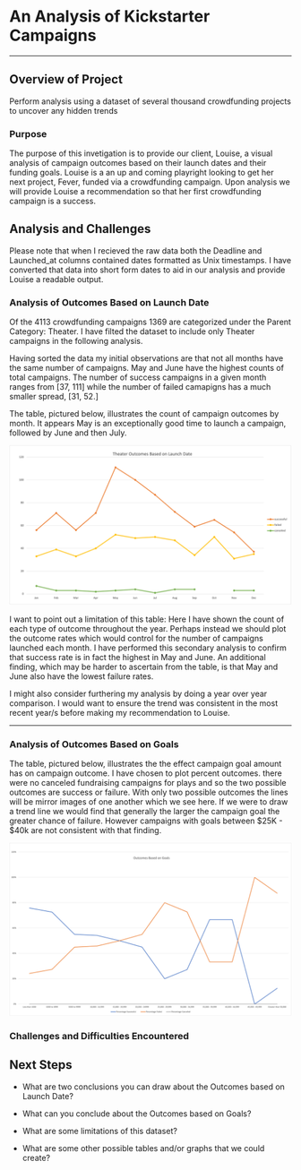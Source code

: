 # An Analysis of Kickstarter Campaigns 
---
## Overview of Project
Perform analysis using a dataset of several thousand crowdfunding projects to uncover any hidden trends

### Purpose
The purpose of this invetigation is to provide our client, Louise, a visual analysis of campaign outcomes based on their launch dates and their funding goals. Louise is a an up and coming playright looking to get her next project, Fever, funded via a crowdfunding campaign. Upon analysis we will provide Louise a recommendation so that her first crowdfunding campaign is a success. 

## Analysis and Challenges
Please note that when I recieved the raw data both the Deadline and Launched_at columns contained dates formatted as Unix timestamps. I have converted that data into short form dates to aid in our analysis and provide Louise a readable output. 

### Analysis of Outcomes Based on Launch Date

Of the 4113 crowdfunding campaigns 1369 are categorized under the Parent Category: Theater. I have filted the dataset to include only Theater campaigns in the following analysis.

Having sorted the data my initial observations are that not all months have the same number of campaigns. May and June have the highest counts of total campaigns. The number of success campaigns in a given month ranges from [37, 111] while the number of failed camapigns has a much smaller spread, [31, 52.] 

The table, pictured below, illustrates the count of campaign outcomes by month. It appears May is an exceptionally good time to launch a campaign, followed by June and then July. 

![Theater_Outcomes_vs_Launch](https://github.com/cfusco77/kickstarter-analysis/blob/main/Theater_Outcomes_vs_Launch.png)

I want to point out a limitation of this table: Here I have shown the count of each type of outcome throughout the year. Perhaps instead we should plot the outcome rates which would control for the number of campaigns launched each month. I have performed this secondary analysis to confirm that success rate is in fact the highest in May and June. An additional finding, which may be harder to ascertain from the table, is that May and June also have the lowest failure rates. 

I might also consider furthering my analysis by doing a year over year comparison. I would want to ensure the trend was consistent in the most recent year/s before making my recommendation to Louise. 

---
### Analysis of Outcomes Based on Goals
The table, pictured below, illustrates the the effect campaign goal amount has on campaign outcome. I have chosen to plot percent outcomes. there were no canceled fundraising campaigns for plays and so the two possible outcomes are success or failure. With only two possible outcomes the lines will be mirror images of one another which we see here. If we were to draw a trend line we would find that generally the larger the campaign goal the greater chance of failure. However campaigns with goals between $25K - $40k are not consistent with that finding. 

![Outcomes_vs_Goals](https://github.com/cfusco77/kickstarter-analysis/blob/main/Outcomes_vs_Goals.png) 

### Challenges and Difficulties Encountered

## Next Steps 

- What are two conclusions you can draw about the Outcomes based on Launch Date?

- What can you conclude about the Outcomes based on Goals?

- What are some limitations of this dataset?

- What are some other possible tables and/or graphs that we could create?

